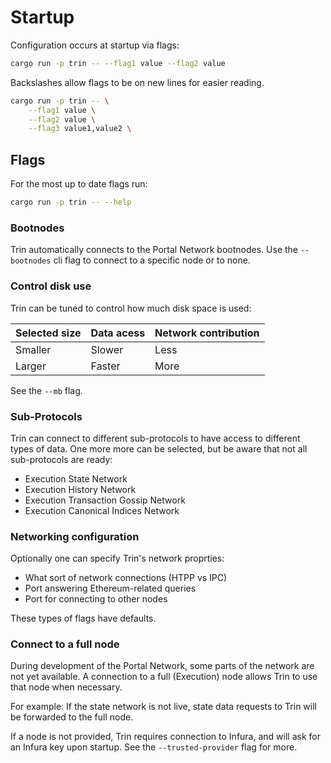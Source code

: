 # Startup

Configuration occurs at startup via flags:

```sh
cargo run -p trin -- --flag1 value --flag2 value
```
Backslashes allow flags to be on new lines for easier reading.
```sh
cargo run -p trin -- \
    --flag1 value \
    --flag2 value \
    --flag3 value1,value2 \
```

## Flags

For the most up to date flags run:

```sh
cargo run -p trin -- --help
```
### Bootnodes

Trin automatically connects to the Portal Network bootnodes.
Use the `--bootnodes` cli flag to connect to a specific node
or to none.

### Control disk use

Trin can be tuned to control how much disk space is used:

|Selected size|Data acess|Network contribution|
|-|-|-|
|Smaller|Slower|Less|
|Larger|Faster|More|

See the `--mb` flag.

### Sub-Protocols

Trin can connect to different sub-protocols to have access to
different types of data. One more more can be selected, but be aware
that not all sub-protocols are ready:

- Execution State Network
- Execution History Network
- Execution Transaction Gossip Network
- Execution Canonical Indices Network

### Networking configuration

Optionally one can specify Trin's network proprties:
- What sort of network connections (HTPP vs IPC)
- Port answering Ethereum-related queries
- Port for connecting to other nodes

These types of flags have defaults.

### Connect to a full node

During development of the Portal Network, some parts of the network
are not yet available. A connection to a full (Execution) node allows
Trin to use that node when necessary.

For example: If the state network is not live, state data requests
to Trin will be forwarded to the full node.

If a node is not provided, Trin requires connection to Infura, and will
ask for an Infura key upon startup. See the `--trusted-provider` flag for more.
